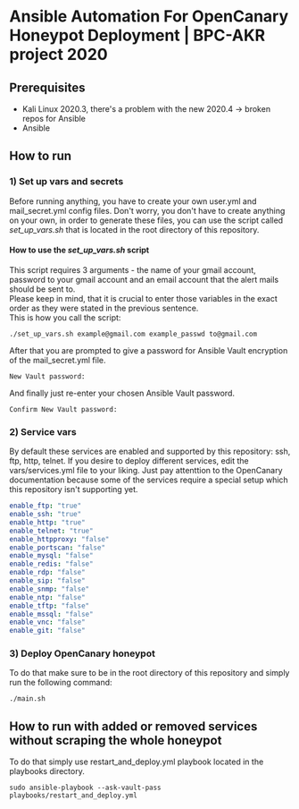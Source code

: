 # Ansible Automation For OpenCanary Honeypot Deployment | BPC-AKR project 2020

## Prerequisites
* Kali Linux 2020.3, there's a problem with the new 2020.4 -> broken repos for Ansible
* Ansible

## How to run
### 1) Set up vars and secrets
Before running anything, you have to create your own user.yml and mail_secret.yml config files. Don't worry, you don't have to create anything on your own, in order to generate these files, you can use the script called *set_up_vars.sh* that is located in the root directory of this repository. </br>
#### How to use the *set_up_vars.sh* script
This script requires 3 arguments - the name of your gmail account, password to your gmail account and an email account that the alert mails should be sent to. </br>
Please keep in mind, that it is crucial to enter those variables in the exact order as they were stated in the previous sentence. </br>
This is how you call the script: </br>
```shell
./set_up_vars.sh example@gmail.com example_passwd to@gmail.com
```
After that you are prompted to give a password for Ansible Vault encryption of the mail_secret.yml file. </br>
```shell
New Vault password: 
```
And finally just re-enter your chosen Ansible Vault password. </br>
```shell
Confirm New Vault password: 
```
### 2) Service vars
By default these services are enabled and supported by this repository: ssh, ftp, http, telnet. If you desire to deploy different services, edit the vars/services.yml file to your liking. Just pay attenttion to the OpenCanary documentation because some of the services require a special setup which this repository isn't supporting yet. </br>
```yaml
enable_ftp: "true"
enable_ssh: "true"
enable_http: "true"
enable_telnet: "true"
enable_httpproxy: "false"
enable_portscan: "false"
enable_mysql: "false"
enable_redis: "false"
enable_rdp: "false"
enable_sip: "false"
enable_snmp: "false"
enable_ntp: "false"
enable_tftp: "false"
enable_mssql: "false"
enable_vnc: "false"
enable_git: "false"
```
### 3) Deploy OpenCanary honeypot
To do that make sure to be in the root directory of this repository and simply run the following command: </br>
```shell
./main.sh
```
## How to run with added or removed services without scraping the whole honeypot
To do that simply use restart_and_deploy.yml playbook located in the playbooks directory. </br>
```shell
sudo ansible-playbook --ask-vault-pass playbooks/restart_and_deploy.yml
```
